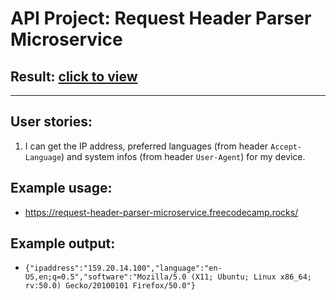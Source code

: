 # API Project: Request Header Parser Microservice
## Result: [click to view](https://boilerplate-project-headerparser.alanapapa.repl.co)
***
## User stories:
1. I can get the IP address, preferred languages (from header `Accept-Language`) and system infos (from header `User-Agent`) for my device.

## Example usage:
* https://request-header-parser-microservice.freecodecamp.rocks/

## Example output:
* `{"ipaddress":"159.20.14.100","language":"en-US,en;q=0.5","software":"Mozilla/5.0 (X11; Ubuntu; Linux x86_64; rv:50.0) Gecko/20100101 Firefox/50.0"}`